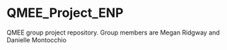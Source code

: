 # QMEE_Project_ENP
QMEE group project repository. Group members are Megan Ridgway and Danielle Montocchio
